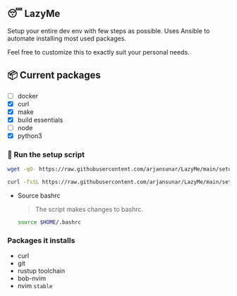 ## 😴 LazyMe

Setup your entire dev env with few steps as possible. Uses Ansible to automate installing
most used packages.

Feel free to customize this to exactly suit your personal needs.

## 📦 Current packages

- [ ] docker
- [x] curl
- [x] make
- [x] build essentials
- [ ] node
- [x] python3

### 🏃 Run the setup script

```bash
wget -qO- https://raw.githubusercontent.com/arjansunar/LazyMe/main/setup.sh | sh
```

```bash
curl -fsSL https://raw.githubusercontent.com/arjansunar/LazyMe/main/setup.sh | sh
```

- Source bashrc
  > The script makes changes to bashrc.
  ```bash
  source $HOME/.bashrc
  ```

### Packages it installs

- curl
- git
- rustup toolchain
- bob-nvim
- nvim `stable`
